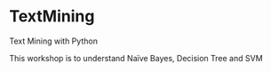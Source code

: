 # TextMining
Text Mining with Python

This workshop is to understand Naïve Bayes, Decision Tree and SVM
